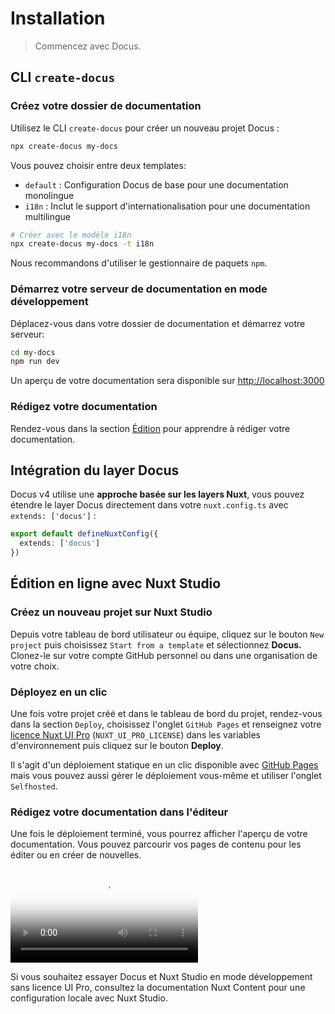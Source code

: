 # Installation

> Commencez avec Docus.

## CLI `create-docus`

<steps>

### Créez votre dossier de documentation

Utilisez le CLI `create-docus` pour créer un nouveau projet Docus :

```bash [Terminal]
npx create-docus my-docs
```

Vous pouvez choisir entre deux templates:

- `default` : Configuration Docus de base pour une documentation monolingue
- `i18n` : Inclut le support d'internationalisation pour une documentation multilingue

```bash [Terminal]
# Créer avec le modèle i18n
npx create-docus my-docs -t i18n
```

Nous recommandons d'utiliser le gestionnaire de paquets `npm`.

### Démarrez votre serveur de documentation en mode développement

Déplacez-vous dans votre dossier de documentation et démarrez votre serveur:

```bash [Terminal]
cd my-docs
npm run dev
```

Un aperçu de votre documentation sera disponible sur [http://localhost:3000](http://localhost:3000)

### Rédigez votre documentation

Rendez-vous dans la section [Édition](/fr/concepts/edition) pour apprendre à rédiger votre documentation.

</steps>

## Intégration du layer Docus

Docus v4 utilise une **approche basée sur les layers Nuxt**, vous pouvez étendre le layer Docus directement dans votre `nuxt.config.ts` avec `extends: ['docus']` :

```ts [nuxt.config.ts]
export default defineNuxtConfig({
  extends: ['docus']
})
```

## Édition en ligne avec Nuxt Studio

<prose-steps>

### Créez un nouveau projet sur Nuxt Studio

Depuis votre tableau de bord utilisateur ou équipe, cliquez sur le bouton `New project` puis choisissez `Start from a template` et sélectionnez **Docus.** Clonez-le sur votre compte GitHub personnel ou dans une organisation de votre choix.

### Déployez en un clic

Une fois votre projet créé et dans le tableau de bord du projet, rendez-vous dans la section `Deploy`, choisissez l'onglet `GitHub Pages` et renseignez votre [licence Nuxt UI Pro](https://ui.nuxt.com/pro/pricing) (`NUXT_UI_PRO_LICENSE`) dans les variables d'environnement puis cliquez sur le bouton **Deploy**.

<prose-note to="https://content.nuxt.com/docs/studio/setup#enable-the-full-editing-experience">

Il s'agit d'un déploiement statique en un clic disponible avec [GitHub Pages](https://docs.github.com/en/pages/getting-started-with-github-pages/creating-a-github-pages-site) mais vous pouvez aussi gérer le déploiement vous-même et utiliser l'onglet `Selfhosted`.

</prose-note>

### Rédigez votre documentation dans l'éditeur

Une fois le déploiement terminé, vous pourrez afficher l'aperçu de votre documentation. Vous pouvez parcourir vos pages de contenu pour les éditer ou en créer de nouvelles.

<video :controls="true" :loop="true" poster="https://res.cloudinary.com/nuxt/video/upload/v1747230893/studio/wzt9zfmdvk7hgmdx3cnt.jpg" src="https://res.cloudinary.com/nuxt/video/upload/v1747230893/studio/wzt9zfmdvk7hgmdx3cnt.mp4">



</video>
</prose-steps>

<prose-tip to="https://content.nuxt.com/docs/studio/debug">

Si vous souhaitez essayer Docus et Nuxt Studio en mode développement sans licence UI Pro, consultez la documentation Nuxt Content pour une configuration locale avec Nuxt Studio.

</prose-tip>
